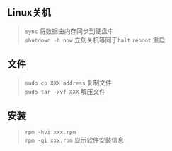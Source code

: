 ## Linux关机
>`sync` 将数据由内存同步到硬盘中  
>`shutdown -h now` 立刻关机等同于`halt` 
>`reboot` 重启     

## 文件
>`sudo cp XXX address` 复制文件   
>`sudo tar -xvf XXX` 解压文件   

## 安装   
>`rpm -hvi xxx.rpm`   
>`rpm -qi xxx.rpm` 显示软件安装信息   
